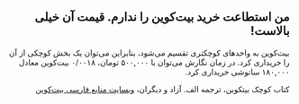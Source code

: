 <div dir="rtl">
    <br/>
    <h2 id="21">من استطاعت خرید بیت‌کوین را ندارم. قیمت آن خیلی بالاست!</h2>
    <p>بیت‌کوین به واحدهای کوچکتری تقسیم می‌شود، بنابراین می‌توان یک بخش کوچکی از آن را خریداری کرد. در زمان نگارش می‌توان با ۵۰۰,۰۰۰ تومان، ۰/۰۰۱۸ بیت‌کوین معادل ۱۸۰,۰۰۰ ساتوشی خریداری کرد.</p>
    <p>کتاب کوچک بیتکوین، ترجمه الف. آزاد و دیگران، <a href="https://bitcoind.me">وبسایت منابع فارسی بیت‌کوین</a></p>
</div>